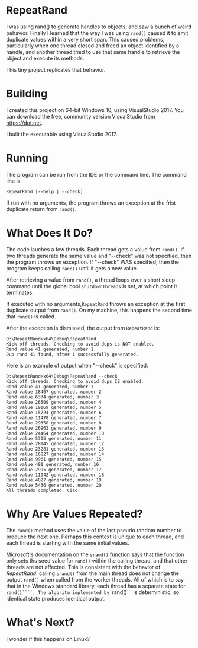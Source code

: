 # RepeatRand

I was using rand() to generate handles to objects, and saw a bunch of weird behavior. Finally I learned that the way I was using
```rand()``` caused it to emit duplicate values within a very short span. This caused problems, particularly when one thread closed and freed an object identified by a handle, and another thread tried to use that same handle to retrieve the object and execute its methods.

This tiny project replicates that behavior.

# Building

I created this project on 64-bit Windows 10, using VisualStudio 2017. You can download 
the free, community version VisualStudio from https://dot.net.

I built the executable using VisualStudio 2017.

# Running

The program can be run from the IDE or the command line. The command line is:


```
RepeatRand [--help | --check]
```

If run with no arguments, the program throws an exception at the frist duplicate return from ```rand()```.


# What Does It Do?

The code lauches a few threads. Each thread gets a value from ```rand()```. If
two threads generate the same value and "--check" was not specified, then the program
throws an exception. If "--check" WAS specified, then the program keeps calling ```rand()``` until it gets a new value.

After retrieving a value from ```rand()```, a
thread loops over a short sleep command until the global bool ```shutdownThreads```
is set, at which point it terminates.


If executed with no arguments,```RepeatRand``` throws an exception at the first duplicate
output from ```rand()```. On my machine, this happens the second time that ```rand()``` is called.

After the exception is dismissed, the output from ```RepeatRand``` is:

```
D:\RepeatRand>x64\Debug\RepeatRand
Kick off threads. Checking to avoid dups is NOT enabled.
Rand value 41 generated, number 1
Dup rand 41 found, after 1 successfully generated.
```

Here is an example of output when "--check" is specified:

```
D:\RepeatRand>x64\Debug\RepeatRand --check
Kick off threads. Checking to avoid dups IS enabled.
Rand value 41 generated, number 1
Rand value 18467 generated, number 2
Rand value 6334 generated, number 3
Rand value 26500 generated, number 4
Rand value 19169 generated, number 5
Rand value 15724 generated, number 6
Rand value 11478 generated, number 7
Rand value 29358 generated, number 8
Rand value 26962 generated, number 9
Rand value 24464 generated, number 10
Rand value 5705 generated, number 11
Rand value 28145 generated, number 12
Rand value 23281 generated, number 13
Rand value 16827 generated, number 14
Rand value 9961 generated, number 15
Rand value 491 generated, number 16
Rand value 2995 generated, number 17
Rand value 11942 generated, number 18
Rand value 4827 generated, number 19
Rand value 5436 generated, number 20
All threads completed. Ciao!
```

# Why Are Values Repeated?

The ```rand()``` method uses the value of the last pseudo random number to produce the next one. Perhaps this context is unique to each thread, and each thread is starting 
with the same initial values.

Microsoft's documentation on the [```srand()``` function](https://docs.microsoft.com/en-us/cpp/c-runtime-library/reference/srand) says that the function only sets ths
seed value for ```rand()``` within the calling thread, and that other threads are not 
affected.  This is consistent with the behavior of *RepeatRand*: calling ```srand()``` 
from the main thread does not change the output ```rand()``` when called from the
worker threads.  All of which is to say that in the Windows standard library, each
thread has a separate state for ```rand()````. The algoritm implemented by ```rand()``` 
is deterministic, so identical state produces identical output.

# What's Next?

I wonder if this happens on Linux?

